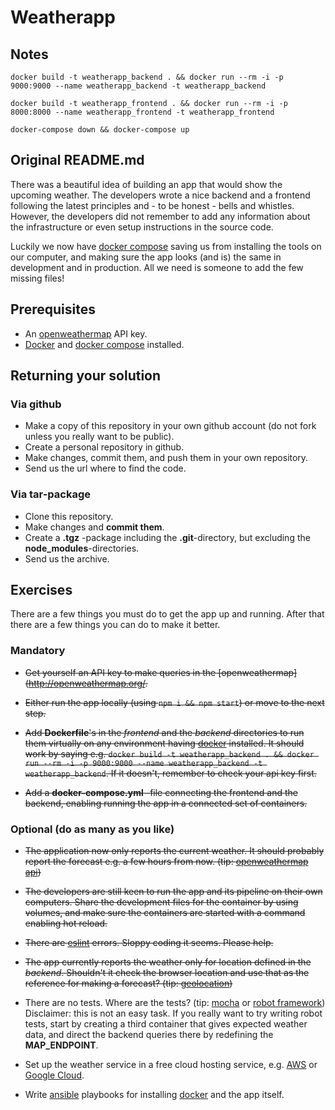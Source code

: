 # Weatherapp

## Notes

`docker build -t weatherapp_backend . && docker run --rm -i -p 9000:9000 --name weatherapp_backend -t weatherapp_backend`

`docker build -t weatherapp_frontend . && docker run --rm -i -p 8000:8000 --name weatherapp_frontend -t weatherapp_frontend`

`docker-compose down && docker-compose up`

## Original README.md

There was a beautiful idea of building an app that would show the upcoming weather. The developers wrote a nice backend and a frontend following the latest principles and - to be honest - bells and whistles. However, the developers did not remember to add any information about the infrastructure or even setup instructions in the source code.

Luckily we now have [docker compose](https://docs.docker.com/compose/) saving us from installing the tools on our computer, and making sure the app looks (and is) the same in development and in production. All we need is someone to add the few missing files!

## Prerequisites

- An [openweathermap](http://openweathermap.org/) API key.
- [Docker](https://www.docker.com/) and [docker compose](https://docs.docker.com/compose/) installed.

## Returning your solution

### Via github

- Make a copy of this repository in your own github account (do not fork unless you really want to be public).
- Create a personal repository in github.
- Make changes, commit them, and push them in your own repository.
- Send us the url where to find the code.

### Via tar-package

- Clone this repository.
- Make changes and **commit them**.
- Create a **.tgz** -package including the **.git**-directory, but excluding the **node_modules**-directories.
- Send us the archive.

## Exercises

There are a few things you must do to get the app up and running. After that there are a few things you can do to make it better.

### Mandatory

- ~~Get yourself an API key to make queries in the [openweathermap](http://openweathermap.org/.~~

- ~~Either run the app locally (using `npm i && npm start`) or move to the next step.~~

- ~~Add **Dockerfile**'s in the _frontend_ and the _backend_ directories to run them virtually on any environment having [docker](https://www.docker.com/) installed. It should work by saying e.g. `docker build -t weatherapp_backend . && docker run --rm -i -p 9000:9000 --name weatherapp_backend -t weatherapp_backend`. If it doesn't, remember to check your api key first.~~

- ~~Add a **docker-compose.yml** -file connecting the frontend and the backend, enabling running the app in a connected set of containers.~~

### Optional (do as many as you like)

- ~~The application now only reports the current weather. It should probably report the forecast e.g. a few hours from now. (tip: [openweathermap api](https://openweathermap.org/forecast5))~~

- ~~The developers are still keen to run the app and its pipeline on their own computers. Share the development files for the container by using volumes, and make sure the containers are started with a command enabling hot reload.~~

- ~~There are [eslint](http://eslint.org/) errors. Sloppy coding it seems. Please help.~~

- ~~The app currently reports the weather only for location defined in the _backend_. Shouldn't it check the browser location and use that as the reference for making a forecast? (tip: [geolocation](https://developer.mozilla.org/en-US/docs/Web/API/Geolocation/Using_geolocation))~~

- There are no tests. Where are the tests? (tip: [mocha](https://mochajs.org/) or [robot framework](http://robotframework.org/)) Disclaimer: this is not an easy task. If you really want to try writing robot tests, start by creating a third container that gives expected weather data, and direct the backend queries there by redefining the **MAP_ENDPOINT**.

- Set up the weather service in a free cloud hosting service, e.g. [AWS](https://aws.amazon.com/free/) or [Google Cloud](https://cloud.google.com/free/).

- Write [ansible](http://docs.ansible.com/ansible/intro.html) playbooks for installing [docker](https://www.docker.com/) and the app itself.
